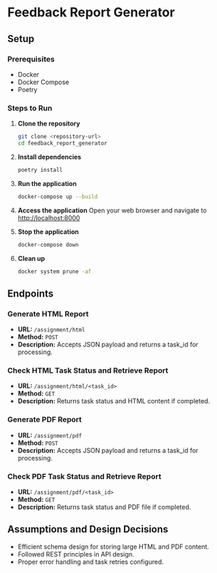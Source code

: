 # Feedback Report Generator

## Setup

### Prerequisites
- Docker
- Docker Compose
- Poetry

### Steps to Run

1. **Clone the repository**
   ```sh
   git clone <repository-url>
   cd feedback_report_generator
   ```

2. **Install dependencies**
   ```sh
   poetry install 
   ```

3. **Run the application**
   ```sh
   docker-compose up --build
   ```

4. **Access the application**
   Open your web browser and navigate to [http://localhost:8000](http://localhost:8000)

5. **Stop the application**
   ```sh
   docker-compose down
   ```

6. **Clean up**
   ```sh
   docker system prune -af
   ```

## Endpoints

### Generate HTML Report

- **URL:** `/assignment/html`
- **Method:** `POST`
- **Description:** Accepts JSON payload and returns a task_id for processing.

### Check HTML Task Status and Retrieve Report

- **URL:** `/assignment/html/<task_id>`
- **Method:** `GET`
- **Description:** Returns task status and HTML content if completed.

### Generate PDF Report

- **URL:** `/assignment/pdf`
- **Method:** `POST`
- **Description:** Accepts JSON payload and returns a task_id for processing.

### Check PDF Task Status and Retrieve Report

- **URL:** `/assignment/pdf/<task_id>`
- **Method:** `GET`
- **Description:** Returns task status and PDF file if completed.

## Assumptions and Design Decisions

- Efficient schema design for storing large HTML and PDF content.
- Followed REST principles in API design.
- Proper error handling and task retries configured.


